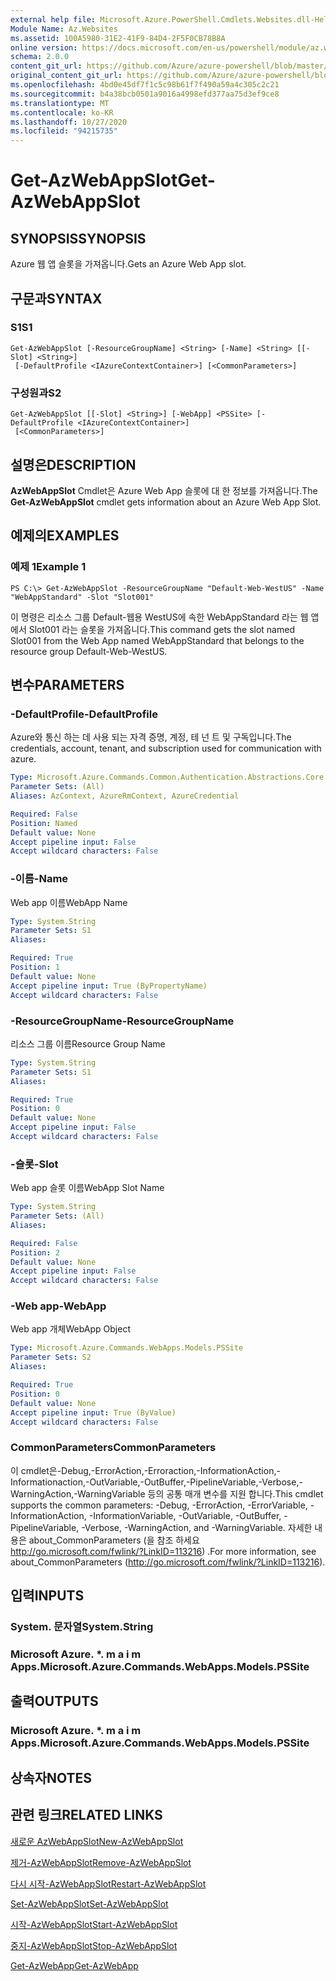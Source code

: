 ```yaml
---
external help file: Microsoft.Azure.PowerShell.Cmdlets.Websites.dll-Help.xml
Module Name: Az.Websites
ms.assetid: 100A5980-31E2-41F9-84D4-2F5F0CB78B8A
online version: https://docs.microsoft.com/en-us/powershell/module/az.websites/get-azwebappslot
schema: 2.0.0
content_git_url: https://github.com/Azure/azure-powershell/blob/master/src/Websites/Websites/help/Get-AzWebAppSlot.md
original_content_git_url: https://github.com/Azure/azure-powershell/blob/master/src/Websites/Websites/help/Get-AzWebAppSlot.md
ms.openlocfilehash: 4bd0e45df7f1c5c98b61f7f490a59a4c305c2c21
ms.sourcegitcommit: b4a38bcb0501a9016a4998efd377aa75d3ef9ce8
ms.translationtype: MT
ms.contentlocale: ko-KR
ms.lasthandoff: 10/27/2020
ms.locfileid: "94215735"
---
```

# <span data-ttu-id="7871a-101">Get-AzWebAppSlot</span><span class="sxs-lookup"><span data-stu-id="7871a-101">Get-AzWebAppSlot</span></span>

## <span data-ttu-id="7871a-102">SYNOPSIS</span><span class="sxs-lookup"><span data-stu-id="7871a-102">SYNOPSIS</span></span>
<span data-ttu-id="7871a-103">Azure 웹 앱 슬롯을 가져옵니다.</span><span class="sxs-lookup"><span data-stu-id="7871a-103">Gets an Azure Web App slot.</span></span>

## <span data-ttu-id="7871a-104">구문과</span><span class="sxs-lookup"><span data-stu-id="7871a-104">SYNTAX</span></span>

### <span data-ttu-id="7871a-105">S1</span><span class="sxs-lookup"><span data-stu-id="7871a-105">S1</span></span>
```
Get-AzWebAppSlot [-ResourceGroupName] <String> [-Name] <String> [[-Slot] <String>]
 [-DefaultProfile <IAzureContextContainer>] [<CommonParameters>]
```

### <span data-ttu-id="7871a-106">구성원과</span><span class="sxs-lookup"><span data-stu-id="7871a-106">S2</span></span>
```
Get-AzWebAppSlot [[-Slot] <String>] [-WebApp] <PSSite> [-DefaultProfile <IAzureContextContainer>]
 [<CommonParameters>]
```

## <span data-ttu-id="7871a-107">설명은</span><span class="sxs-lookup"><span data-stu-id="7871a-107">DESCRIPTION</span></span>
<span data-ttu-id="7871a-108">**AzWebAppSlot** Cmdlet은 Azure Web App 슬롯에 대 한 정보를 가져옵니다.</span><span class="sxs-lookup"><span data-stu-id="7871a-108">The **Get-AzWebAppSlot** cmdlet gets information about an Azure Web App Slot.</span></span>

## <span data-ttu-id="7871a-109">예제의</span><span class="sxs-lookup"><span data-stu-id="7871a-109">EXAMPLES</span></span>

### <span data-ttu-id="7871a-110">예제 1</span><span class="sxs-lookup"><span data-stu-id="7871a-110">Example 1</span></span>
```
PS C:\> Get-AzWebAppSlot -ResourceGroupName "Default-Web-WestUS" -Name "WebAppStandard" -Slot "Slot001"
```

<span data-ttu-id="7871a-111">이 명령은 리소스 그룹 Default-웹용 WestUS에 속한 WebAppStandard 라는 웹 앱에서 Slot001 라는 슬롯을 가져옵니다.</span><span class="sxs-lookup"><span data-stu-id="7871a-111">This command gets the slot named Slot001 from the Web App named WebAppStandard that belongs to the resource group Default-Web-WestUS.</span></span>

## <span data-ttu-id="7871a-112">변수</span><span class="sxs-lookup"><span data-stu-id="7871a-112">PARAMETERS</span></span>

### <span data-ttu-id="7871a-113">-DefaultProfile</span><span class="sxs-lookup"><span data-stu-id="7871a-113">-DefaultProfile</span></span>
<span data-ttu-id="7871a-114">Azure와 통신 하는 데 사용 되는 자격 증명, 계정, 테 넌 트 및 구독입니다.</span><span class="sxs-lookup"><span data-stu-id="7871a-114">The credentials, account, tenant, and subscription used for communication with azure.</span></span>

```yaml
Type: Microsoft.Azure.Commands.Common.Authentication.Abstractions.Core.IAzureContextContainer
Parameter Sets: (All)
Aliases: AzContext, AzureRmContext, AzureCredential

Required: False
Position: Named
Default value: None
Accept pipeline input: False
Accept wildcard characters: False
```

### <span data-ttu-id="7871a-115">-이름</span><span class="sxs-lookup"><span data-stu-id="7871a-115">-Name</span></span>
<span data-ttu-id="7871a-116">Web app 이름</span><span class="sxs-lookup"><span data-stu-id="7871a-116">WebApp Name</span></span>

```yaml
Type: System.String
Parameter Sets: S1
Aliases:

Required: True
Position: 1
Default value: None
Accept pipeline input: True (ByPropertyName)
Accept wildcard characters: False
```

### <span data-ttu-id="7871a-117">-ResourceGroupName</span><span class="sxs-lookup"><span data-stu-id="7871a-117">-ResourceGroupName</span></span>
<span data-ttu-id="7871a-118">리소스 그룹 이름</span><span class="sxs-lookup"><span data-stu-id="7871a-118">Resource Group Name</span></span>

```yaml
Type: System.String
Parameter Sets: S1
Aliases:

Required: True
Position: 0
Default value: None
Accept pipeline input: False
Accept wildcard characters: False
```

### <span data-ttu-id="7871a-119">-슬롯</span><span class="sxs-lookup"><span data-stu-id="7871a-119">-Slot</span></span>
<span data-ttu-id="7871a-120">Web app 슬롯 이름</span><span class="sxs-lookup"><span data-stu-id="7871a-120">WebApp Slot Name</span></span>

```yaml
Type: System.String
Parameter Sets: (All)
Aliases:

Required: False
Position: 2
Default value: None
Accept pipeline input: False
Accept wildcard characters: False
```

### <span data-ttu-id="7871a-121">-Web app</span><span class="sxs-lookup"><span data-stu-id="7871a-121">-WebApp</span></span>
<span data-ttu-id="7871a-122">Web app 개체</span><span class="sxs-lookup"><span data-stu-id="7871a-122">WebApp Object</span></span>

```yaml
Type: Microsoft.Azure.Commands.WebApps.Models.PSSite
Parameter Sets: S2
Aliases:

Required: True
Position: 0
Default value: None
Accept pipeline input: True (ByValue)
Accept wildcard characters: False
```

### <span data-ttu-id="7871a-123">CommonParameters</span><span class="sxs-lookup"><span data-stu-id="7871a-123">CommonParameters</span></span>
<span data-ttu-id="7871a-124">이 cmdlet은-Debug,-ErrorAction,-Erroraction,-InformationAction,-Informationaction,-OutVariable,-OutBuffer,-PipelineVariable,-Verbose,-WarningAction,-WarningVariable 등의 공통 매개 변수를 지원 합니다.</span><span class="sxs-lookup"><span data-stu-id="7871a-124">This cmdlet supports the common parameters: -Debug, -ErrorAction, -ErrorVariable, -InformationAction, -InformationVariable, -OutVariable, -OutBuffer, -PipelineVariable, -Verbose, -WarningAction, and -WarningVariable.</span></span> <span data-ttu-id="7871a-125">자세한 내용은 about_CommonParameters (을 참조 하세요 http://go.microsoft.com/fwlink/?LinkID=113216) .</span><span class="sxs-lookup"><span data-stu-id="7871a-125">For more information, see about_CommonParameters (http://go.microsoft.com/fwlink/?LinkID=113216).</span></span>

## <span data-ttu-id="7871a-126">입력</span><span class="sxs-lookup"><span data-stu-id="7871a-126">INPUTS</span></span>

### <span data-ttu-id="7871a-127">System. 문자열</span><span class="sxs-lookup"><span data-stu-id="7871a-127">System.String</span></span>

### <span data-ttu-id="7871a-128">Microsoft Azure. \*. m a i m Apps.</span><span class="sxs-lookup"><span data-stu-id="7871a-128">Microsoft.Azure.Commands.WebApps.Models.PSSite</span></span>

## <span data-ttu-id="7871a-129">출력</span><span class="sxs-lookup"><span data-stu-id="7871a-129">OUTPUTS</span></span>

### <span data-ttu-id="7871a-130">Microsoft Azure. \*. m a i m Apps.</span><span class="sxs-lookup"><span data-stu-id="7871a-130">Microsoft.Azure.Commands.WebApps.Models.PSSite</span></span>

## <span data-ttu-id="7871a-131">상속자</span><span class="sxs-lookup"><span data-stu-id="7871a-131">NOTES</span></span>

## <span data-ttu-id="7871a-132">관련 링크</span><span class="sxs-lookup"><span data-stu-id="7871a-132">RELATED LINKS</span></span>

[<span data-ttu-id="7871a-133">새로운 AzWebAppSlot</span><span class="sxs-lookup"><span data-stu-id="7871a-133">New-AzWebAppSlot</span></span>](./New-AzWebAppSlot.md)

[<span data-ttu-id="7871a-134">제거-AzWebAppSlot</span><span class="sxs-lookup"><span data-stu-id="7871a-134">Remove-AzWebAppSlot</span></span>](./Remove-AzWebAppSlot.md)

[<span data-ttu-id="7871a-135">다시 시작-AzWebAppSlot</span><span class="sxs-lookup"><span data-stu-id="7871a-135">Restart-AzWebAppSlot</span></span>](./Restart-AzWebAppSlot.md)

[<span data-ttu-id="7871a-136">Set-AzWebAppSlot</span><span class="sxs-lookup"><span data-stu-id="7871a-136">Set-AzWebAppSlot</span></span>](./Set-AzWebAppSlot.md)

[<span data-ttu-id="7871a-137">시작-AzWebAppSlot</span><span class="sxs-lookup"><span data-stu-id="7871a-137">Start-AzWebAppSlot</span></span>](./Start-AzWebAppSlot.md)

[<span data-ttu-id="7871a-138">중지-AzWebAppSlot</span><span class="sxs-lookup"><span data-stu-id="7871a-138">Stop-AzWebAppSlot</span></span>](./Stop-AzWebAppSlot.md)

[<span data-ttu-id="7871a-139">Get-AzWebApp</span><span class="sxs-lookup"><span data-stu-id="7871a-139">Get-AzWebApp</span></span>](./Get-AzWebApp.md)
